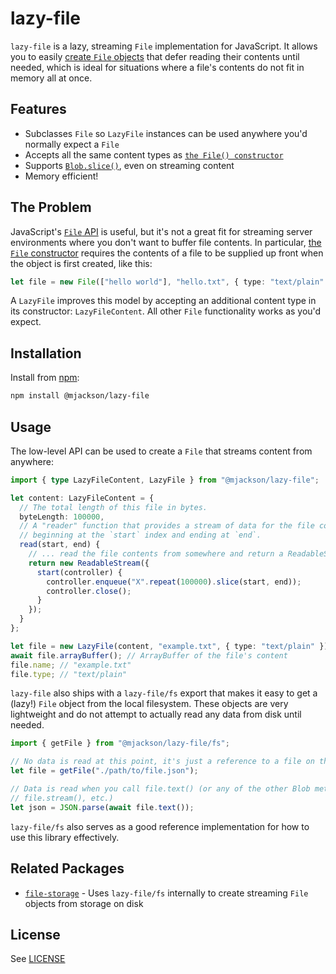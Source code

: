 # lazy-file

`lazy-file` is a lazy, streaming `File` implementation for JavaScript. It allows you to easily [create `File` objects](https://developer.mozilla.org/en-US/docs/Web/API/File) that defer reading their contents until needed, which is ideal for situations where a file's contents do not fit in memory all at once.

## Features

- Subclasses `File` so `LazyFile` instances can be used anywhere you'd normally expect a `File`
- Accepts all the same content types as [`the File() constructor`](https://developer.mozilla.org/en-US/docs/Web/API/File/File)
- Supports [`Blob.slice()`](https://developer.mozilla.org/en-US/docs/Web/API/Blob/slice), even on streaming content
- Memory efficient!

## The Problem

JavaScript's [`File` API](https://developer.mozilla.org/en-US/docs/Web/API/File) is useful, but it's not a great fit for streaming server environments where you don't want to buffer file contents. In particular, [the `File` constructor](https://developer.mozilla.org/en-US/docs/Web/API/File/File) requires the contents of a file to be supplied up front when the object is first created, like this:

```ts
let file = new File(["hello world"], "hello.txt", { type: "text/plain" });
```

A `LazyFile` improves this model by accepting an additional content type in its constructor: `LazyFileContent`. All other `File` functionality works as you'd expect.

## Installation

Install from [npm](https://www.npmjs.com/):

```sh
npm install @mjackson/lazy-file
```

## Usage

The low-level API can be used to create a `File` that streams content from anywhere:

```ts
import { type LazyFileContent, LazyFile } from "@mjackson/lazy-file";

let content: LazyFileContent = {
  // The total length of this file in bytes.
  byteLength: 100000,
  // A "reader" function that provides a stream of data for the file contents,
  // beginning at the `start` index and ending at `end`.
  read(start, end) {
    // ... read the file contents from somewhere and return a ReadableStream
    return new ReadableStream({
      start(controller) {
        controller.enqueue("X".repeat(100000).slice(start, end));
        controller.close();
      }
    });
  }
};

let file = new LazyFile(content, "example.txt", { type: "text/plain" });
await file.arrayBuffer(); // ArrayBuffer of the file's content
file.name; // "example.txt"
file.type; // "text/plain"
```

`lazy-file` also ships with a `lazy-file/fs` export that makes it easy to get a (lazy!) `File` object from the local filesystem. These objects are very lightweight and do not attempt to actually read any data from disk until needed.

```ts
import { getFile } from "@mjackson/lazy-file/fs";

// No data is read at this point, it's just a reference to a file on the local filesystem.
let file = getFile("./path/to/file.json");

// Data is read when you call file.text() (or any of the other Blob methods, like file.bytes(),
// file.stream(), etc.)
let json = JSON.parse(await file.text());
```

`lazy-file/fs` also serves as a good reference implementation for how to use this library effectively.

## Related Packages

- [`file-storage`](https://github.com/mjackson/file-storage) - Uses `lazy-file/fs` internally to create streaming `File` objects from storage on disk

## License

See [LICENSE](https://github.com/mjackson/lazy-file/blob/main/LICENSE)
